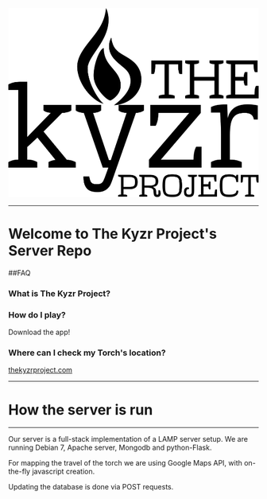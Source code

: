 [![alt tag](https://raw.githubusercontent.com/byronwasti/Kyzr-Server/master/kyzr/static/images/TheKyzrProject.png)](http://www.thekyzrproject.com/)

---
# Welcome to The Kyzr Project's Server Repo

##FAQ

### What is The Kyzr Project?

### How do I play?
Download the app!

### Where can I check my Torch's location?
<a href=www.thekyzrproject.com>thekyzrproject.com</a>


---
# How the server is run
---
Our server is a full-stack implementation of a LAMP server setup.
We are running Debian 7, Apache server, Mongodb and python-Flask.

For mapping the travel of the torch we are using Google Maps API, with on-the-fly javascript creation.

Updating the database is done via POST requests.
